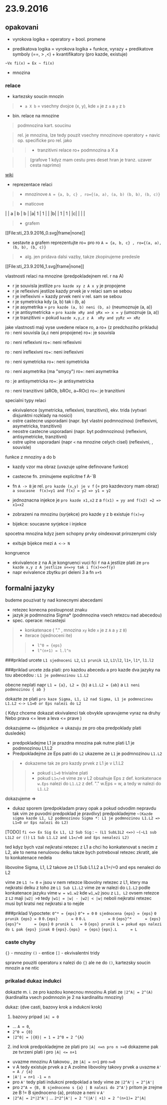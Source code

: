 
# 23.9.2016

## opakovani

* vyrokova logika = operatory + bool. promene

* predikatova logika = vyrokova logika + funkce, vyrazy + predikatove symboly (==, > ,<) + kvantifikatory (pro kazde, existuje)

`~Vx fi(x) = Ex ~ fi(x)`

* mnozina

### relace
* kartezsky soucin mnozin
> * `a X b` = vsechny dvojce (x, y), kde `x` je z `a` a `y` z `b`

* bin. relace na mnozine

> podmnozina kart. soucinu

> rel. je mnozina, lze tedy pouzit vsechny mnozinove operatory + navic op. specificke pro rel. jako

> > * tranzitivni relace  ro+ podmnozina a X a

> > (grafove 1 kdyz mam cestu pres deset hran je tranz. uzaver cesta naprimo)

[wiki]( https://cs.wikipedia.org/wiki/Tranzitivn%C3%AD_uz%C3%A1v%C4%9Br )

* reprezentace relaci

> * mnozinove `A = {a, b, c} , ro={(a, a), (a, b) (b, b), (b, c)}`

> * maticove 

| | a | b | b |
|a| 1 | 1 |   |
|b|   | 1 | 1 |
|c|   |   |   |

> * grafem 

[[File:sti_23.9.2016_0.svg|frame|none]]

* sestavte a grafem reprezentujte ro+ pro ro  `A = {a, b, c} , ro={(a, a), (b, b), (b, c)}`
> * alg. jen pridava dalsi vazby, takze zkopirujeme predesle

[[File:sti_23.9.2016_1.svg|frame|none]]


vlastnosti relaci na mnozine (predpokladejnem rel. r na A)
* r je souvisla jestlize  `pro kazde xy z A x y` je propojene 
* r je reflexivni jestlize kazdy prvek je v relaci sam se sebou
* r je ireflexivni = kazdy prvek neni v rel. sam se sebou
* r je symetricka kdy (a, b) tak i (b, a)
* r je asymetrika = `pro kazde (a, b) neni (b, a)`       (neumoznuje (a, a))
* r je antisymetricka = `pro kazde xRy and yRx => x = y` (umoznuje   (a, a))
* r je tranzitivni = pokud `kazde x,y,z z A  xRy and yyRz => xRz`

jake vlastnosti maji vyse uvedene relace ro, a ro+ (z predchoziho prikladu)
ro : neni souvisla (a,c neni propojene)
ro+: je souvisla

ro : neni reflexivni
ro+: neni reflexivni

ro : neni ireflexivni
ro+: neni ireflexivni

ro : neni symetricka
ro+: neni symetricka

ro : neni asymetrika  (ma "smycy")
ro+: neni asymetrika

ro : je antisymetricka
ro+: je antisymetricka


ro : neni tranzitivni (aROb, bROc, a~ROc)
ro+: je tranzitivni


specialni typy relaci
* ekvivalence (symetricka, reflexivni, tranzitivni), ekv. trida (vytvari disjunktni rozklady na nosici)
* ostre castecne usporadani (napr. byt vlastni podmnozinou) (ireflexivni, asymetricka, tranzitivni)
* neostre castecne usporadani (napr. byt podmnozinou) (reflexivni, antisymetricke, tranzitivni)
* ostre uplne usporadani (napr `<` na mnozine celych cisel) (reflexivni, , souvisle)


funkce z mnoziny a do b
* kazdy vzor ma obraz (uvazuje uplne definovane funkce)

* castecne fn. zminujeme explicitne f A-`B
* fn `A -> B` je rel. `pro kazde (x,y) je v f` (= pro kazdevzory mam obraz)
  `a soucasne  f(x)=y1 and f(x) = y2 => y1 = y2`

* jednoznacna injekce  je `pro kazde x1,x2`
 z a  `f(x1) = yy and f(x2) =2 => x1=x2`
 
* zobrazeni na mnozinu (syrjekce) pro kazde y z b existuje `f(x)=y`
* bijekce: soucasne syrjekce i injekce


spocetna mnozina kdyz jsem schopny prvky oindexovat prirozenymi cisly
* exituje bijekce mezi `A <-> N`
 
 
kongruence
* ekvivalence z na A je kongruenci vuci fci `f` na `A` jestlize plati ze `pro kazde x,y z A jestlize x<=>y tak i f(x)<=>f(y)`
* napr evivalence zbytku pri deleni 3 a fn `x+5`


## formalni jazyky
budeme pouzivat ty nad konecnymi abecedami
* retezec konecna posloupnost znaku
* jazyk je podmnozina Sigma* (podmnozina vsech retezcu nad abecedou)
* spec. operace: necastejsi 
> * konkatenace ( "."  , mnozina `xy` kde `x` je z `A` a `y` z  `B`)
> * iterace (sjednoceni ite)
> > * `l^0 = {eps}`
> > * `l^(n+1) = l.l^n`

###priklad
urcete `L1 sjednoceni L2`, `L1 prunik L2`, `L1\l2`, `l1+`, `l1*`, `l1.l2`

###priklad
urcete zda plati: pro kazdou abecedu a pro kazde dva jazyky na tou abecedou : `L1 je podmnozinou L1.L2`

obecne neplati napr `L1 = {a}, L2 = {b}`  a `L1.L2 = {ab}`  a `L1 neni podmnozinou { ab }` 

dokazte ze plati `pro kaze Sigma, L1, L2 nad Sigma, L1 je podmnozinou L1.L2 <-> L1=0 or Eps nalezi do L2`

(
Kdyz chceme dokazat ekvivalenci tak obvykle upravujeme vyraz na druhy
Nebo prava <= leve a leva <= prave
)

dokazujeme `<=`
(disjunkce -> ukazuju ze pro oba predpoklady plati dusledek)
* predpokladejme L1 je prazdna mnozina
pak nutne plati L1 je podmnozinou L1.L2
* Predpokladejme ze Eps patri do `L2` ukazeme ze `L1` je podmnozinou `L1.L2`
> * dokazeme tak ze pro kazdy prvek z L1 je v L1.L2
> > * pokud `L1=0` trivialne plati
> > * pokud `L1=/=0` vime ze v L2 obsahuje Eps z def. konkatenace `w.Eps` nalezi do `L1.L2`
      z def. "." w.Eps = w, a tedy w nalezi do `L1.L2`

dokazujeme =>
* dukaz sporem
(predpokladam pravy opak a pokud odvodim nepravdu tak vim ze puvodni predpoklad je pravdivy)
predpokladejme `~(Kazde sigma kazde L1, L2 podmnozinou Sigma *: L1 je podmnozinou L1.L2 => L1=0 or Eps nalezi do L2)`

[TODO]
`fi <=> Ex Sig Ex L1, L2 Sub Sig` :
 `~ (L1 SubL1L2 <=>)`
 `~(~L1 sub L1L2 or ())`
 `L1 Sub L1.L2 and L1=/=0 and Eps nenalezi L2)`
                                    
ted kdyz bych vzal nejkratsi retezec z L1 a chci ho konkatenovat s necim z L2, ale to nema nenulovou delku
takze bych potreboval retezec zkratit, ale to konkatenace nedela

libovolne Sigma, L1, L2 takove ze L1 Sub L1.L2 a L1=/=0 and eps nenalezi do L2

vime ze `L1 != 0` = jsou v nem retezce
libovolny retezec z L1, ktery ma nejkratsi delku
z toho ze `L1 Sub L1.L2` vime ze w nalezi do `L1.L2`
podle konkatenace jazyku vime `w = w1.w2` kde `w1,w2` jsou z `L1, L2`
ovsem retezce z `L2` maji `|w2| >0`
tedy `|w1| = |w| - |w2| < |w|`
neboli nejkratsi retezec musi byt kratsi nez nejkratsi a to nejde


###priklad
Vypoctete:
`0^* = {eps}`
`0^+ = 0`
`0 sjednocena {eps} = {eps}`
`0 prunik {eps} = 0`
`0.{eps}      = 0`
`0.L          = 0`
`{eps}^*      = {eps}`
`{eps}^+      = {eps}`
`0 prunik L   = 0`
`{eps} prunik L = pokud eps nalezi do L pak {eps} jinak 0` 
`{eps}.{eps}  = {eps}`
`{eps}.L      = L`


### caste chyby
`{}` - mnoziny
`()` - entice
`[]` - ekvivalentni tridy

spravne pouziti operatoru x nalezi do `{}` ale ne do `()`, kartezsky soucin mnozin a ne ntic 
 
 
### prikalad dukaz indukci
dokazte m. i. ze pro kazdou konecnou mnozinu A plati ze `|2^A| = 2^(A)`   (kardinalita vsech podmnozin je 2 na kardinalitu mnoziny)

dukaz:
(dve casti, bazovy krok a indukcni krok)

1) bazovy pripad `|A| = 0` 
* ... `A = 0`, 
* `2^0 = {0}`
* `|2^0| = |{0}| = 1 = 2^0 = 2 ^{A}` 

2) ind krok
predpokladejme ze plati pro `|A| <=n pro n >=0`
dokazeme pak ze tvrzeni plati i pro `|A| <= n+1`

* uvazme mnozinu A takovou , ze `|A| = n+1` pro `n=0`
* v A tedy existuje prvek a z A zvolme libovolny takovy prvek a uvazme `A' = A / {a}`
* `|A'| = n+1 -1 = n`
* pro `A'` tedy plati indukcni predpoklad a tedy vime ze `|2^A'| = 2^|A'|`
* pro `2^A = {B, B sjednoceno s {a} | B nalezi do 2^A'}`
pritom je zrejme ze B != B sjednoceno {a}, protoze a neni v `A'`
* `|2^A| = 2*|2^A'|`  ...  `2*2^|A'| = 2 ^(|A'| +1) = 2 ^(n+1)= 2^|A|`






                                    
